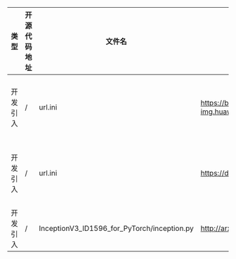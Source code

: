 | 类型     | 开源代码地址                                                       | 文件名                                          | 公网IP地址/公网URL地址/域名/邮箱地址 | 用途说明   |
|--------|--------------------------------------------------------------|----------------------------------------------|------------------------|--------|
| 开发引入 | / | url.ini | https://bbs-img.huaweicloud.com/blogs/img/thumb/1591951315139_8989_1363.png | 下载测试图片 |
| 开发引入 | / | url.ini | https://download.pytorch.org/models/inception_v3_google-1a9a5a14.pth | 下载权重文件 |
| 开发引入 | / | InceptionV3_ID1596_for_PyTorch/inception.py | http://arxiv.org/abs/1512.00567 | 论文地址 |
